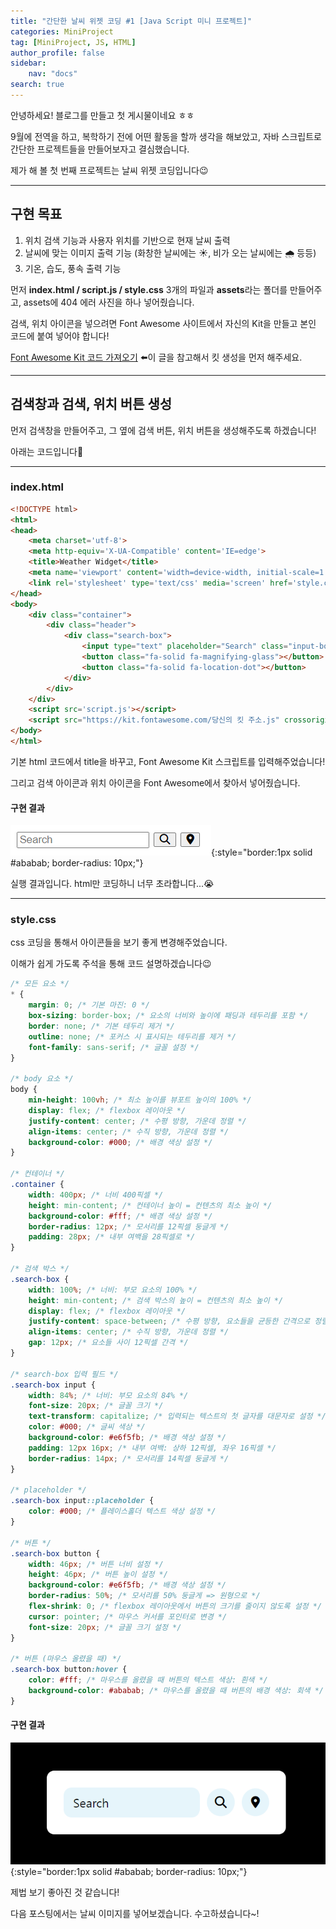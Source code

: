 ```yaml
---
title: "간단한 날씨 위젯 코딩 #1 [Java Script 미니 프로젝트]"
categories: MiniProject
tag: [MiniProject, JS, HTML]
author_profile: false
sidebar:
    nav: "docs"
search: true
---
```


안녕하세요! 블로그를 만들고 첫 게시물이네요 ㅎㅎ

9월에 전역을 하고, 복학하기 전에 어떤 활동을 할까 생각을 해보았고, 자바 스크립트로 간단한 프로젝트들을 만들어보자고 결심했습니다.

제가 해 볼 첫 번째 프로젝트는 날씨 위젯 코딩입니다😉

***


## 구현 목표

1. 위치 검색 기능과 사용자 위치를 기반으로 현재 날씨 출력
2. 날씨에 맞는 이미지 출력 기능 (화창한 날씨에는 ☀️, 비가 오는 날씨에는 🌧️ 등등)
3. 기온, 습도, 풍속 출력 기능



먼저 **index.html / script.js / style.css** 3개의 파일과 **assets**라는 폴더를 만들어주고, assets에 404 에러 사진을 하나 넣어줬습니다.

검색, 위치 아이콘을 넣으려면 Font Awesome 사이트에서 자신의 Kit을 만들고 본인 코드에 붙여 넣어야 합니다!

[Font Awesome Kit 코드 가져오기](https://blog.naver.com/dlwndbs5/223575661946) ⬅️이 글을 참고해서 킷 생성을 먼저 해주세요.<br>

***

## 검색창과 검색, 위치 버튼 생성

먼저 검색창을 만들어주고, 그 옆에 검색 버튼, 위치 버튼을 생성해주도록 하겠습니다!

아래는 코드입니다🥳

***

### index.html

```html
<!DOCTYPE html>
<html>
<head>
    <meta charset='utf-8'>
    <meta http-equiv='X-UA-Compatible' content='IE=edge'>
    <title>Weather Widget</title>
    <meta name='viewport' content='width=device-width, initial-scale=1'>
    <link rel='stylesheet' type='text/css' media='screen' href='style.css'>
</head>
<body>
    <div class="container">
        <div class="header">
            <div class="search-box">
                <input type="text" placeholder="Search" class="input-box">
                <button class="fa-solid fa-magnifying-glass"></button>
                <button class="fa-solid fa-location-dot"></button>
            </div>
        </div>
    </div>
    <script src='script.js'></script>
    <script src="https://kit.fontawesome.com/당신의 킷 주소.js" crossorigin="anonymous"></script>
</body>
</html>
```

기본 html 코드에서 title을 바꾸고, Font Awesome Kit 스크립트를 입력해주었습니다!

그리고 검색 아이콘과 위치 아이콘을 Font Awesome에서 찾아서 넣어줬습니다.



#### 구현 결과

![image-20241215184011882](../assets/img/posts/2024-12-15-weather_widget_1/image-20241215184011882.png){:style="border:1px solid #ababab; border-radius: 10px;"}

실행 결과입니다. html만 코딩하니 너무 초라합니다...😭

***

### style.css

css 코딩을 통해서 아이콘들을 보기 좋게 변경해주었습니다.

이해가 쉽게 가도록 주석을 통해 코드 설명하겠습니다😉

```css
/* 모든 요소 */
* {
    margin: 0; /* 기본 마진: 0 */
    box-sizing: border-box; /* 요소의 너비와 높이에 패딩과 테두리를 포함 */
    border: none; /* 기본 테두리 제거 */
    outline: none; /* 포커스 시 표시되는 테두리를 제거 */
    font-family: sans-serif; /* 글꼴 설정 */
}

/* body 요소 */
body {
    min-height: 100vh; /* 최소 높이를 뷰포트 높이의 100% */
    display: flex; /* flexbox 레이아웃 */
    justify-content: center; /* 수평 방향, 가운데 정렬 */
    align-items: center; /* 수직 방향, 가운데 정렬 */
    background-color: #000; /* 배경 색상 설정 */
}

/* 컨테이너 */
.container {
    width: 400px; /* 너비 400픽셀 */
    height: min-content; /* 컨테이너 높이 = 컨텐츠의 최소 높이 */
    background-color: #fff; /* 배경 색상 설정 */
    border-radius: 12px; /* 모서리를 12픽셀 둥글게 */
    padding: 28px; /* 내부 여백을 28픽셀로 */
}

/* 검색 박스 */
.search-box {
    width: 100%; /* 너비: 부모 요소의 100% */
    height: min-content; /* 검색 박스의 높이 = 컨텐츠의 최소 높이 */
    display: flex; /* flexbox 레이아웃 */
    justify-content: space-between; /* 수평 방향, 요소들을 균등한 간격으로 정렬 */
    align-items: center; /* 수직 방향, 가운데 정렬 */
    gap: 12px; /* 요소들 사이 12픽셀 간격 */
}

/* search-box 입력 필드 */
.search-box input {
    width: 84%; /* 너비: 부모 요소의 84% */
    font-size: 20px; /* 글꼴 크기 */
    text-transform: capitalize; /* 입력되는 텍스트의 첫 글자를 대문자로 설정 */
    color: #000; /* 글씨 색상 */
    background-color: #e6f5fb; /* 배경 색상 설정 */
    padding: 12px 16px; /* 내부 여백: 상하 12픽셀, 좌우 16픽셀 */
    border-radius: 14px; /* 모서리를 14픽셀 둥글게 */
}

/* placeholder */
.search-box input::placeholder {
    color: #000; /* 플레이스홀더 텍스트 색상 설정 */
}

/* 버튼 */
.search-box button {
    width: 46px; /* 버튼 너비 설정 */
    height: 46px; /* 버튼 높이 설정 */
    background-color: #e6f5fb; /* 배경 색상 설정 */
    border-radius: 50%; /* 모서리를 50% 둥글게 => 원형으로 */
    flex-shrink: 0; /* flexbox 레이아웃에서 버튼의 크기를 줄이지 않도록 설정 */
    cursor: pointer; /* 마우스 커서를 포인터로 변경 */
    font-size: 20px; /* 글꼴 크기 설정 */
}

/* 버튼 (마우스 올렸을 때) */
.search-box button:hover {
    color: #fff; /* 마우스를 올렸을 때 버튼의 텍스트 색상: 흰색 */
    background-color: #ababab; /* 마우스를 올렸을 때 버튼의 배경 색상: 회색 */
}
```

#### 구현 결과

![image-20241215185740037](../assets/img/posts/2024-12-15-weather_widget_1/image-20241215185740037.png){:style="border:1px solid #ababab; border-radius: 10px;"}

제법 보기 좋아진 것 같습니다!

다음 포스팅에서는 날씨 이미지를 넣어보겠습니다. 수고하셨습니다~!
